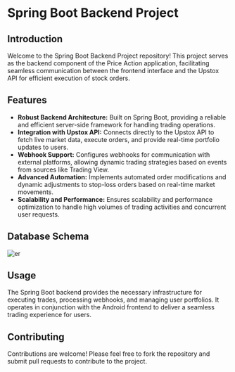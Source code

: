 # Spring Boot Backend Project



## Introduction

Welcome to the Spring Boot Backend Project repository! This project serves as the backend component of the Price Action application, facilitating seamless communication between the frontend interface and the Upstox API for efficient execution of stock orders.

## Features

- **Robust Backend Architecture:** Built on Spring Boot, providing a reliable and efficient server-side framework for handling trading operations.
- **Integration with Upstox API:** Connects directly to the Upstox API to fetch live market data, execute orders, and provide real-time portfolio updates to users.
- **Webhook Support:** Configures webhooks for communication with external platforms, allowing dynamic trading strategies based on events from sources like Trading View.
- **Advanced Automation:** Implements automated order modifications and dynamic adjustments to stop-loss orders based on real-time market movements.
- **Scalability and Performance:** Ensures scalability and performance optimization to handle high volumes of trading activities and concurrent user requests.

## Database Schema

![er](https://github.com/kuldeepsingh0330/priceaction-SpringBoot/assets/95225751/5803e208-dace-4df4-9822-681e50ee457a)


## Usage


The Spring Boot backend provides the necessary infrastructure for executing trades, processing webhooks, and managing user portfolios. It operates in conjunction with the Android frontend to deliver a seamless trading experience for users.

## Contributing

Contributions are welcome! Please feel free to fork the repository and submit pull requests to contribute to the project. 
